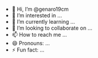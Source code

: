 - 👋 Hi, I’m @genaro19cm
- 👀 I’m interested in ...
- 🌱 I’m currently learning ...
- 💞️ I’m looking to collaborate on ...
- 📫 How to reach me ...
- 😄 Pronouns: ...
- ⚡ Fun fact: ...

<!---
genaro19cm/genaro19cm is a ✨ special ✨ repository because its `README.md` (this file) appears on your GitHub profile.
You can click the Preview link to take a look at your changes.
--->

